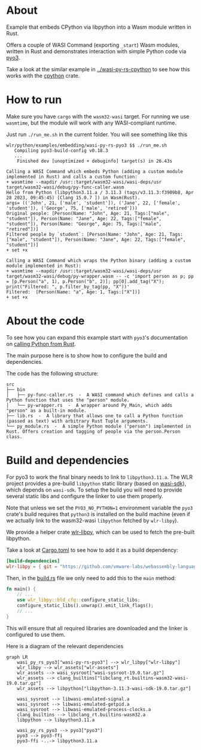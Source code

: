 # About

Example that embeds CPython via libpython into a Wasm module written in Rust.

Offers a couple of WASI Command (exporting `_start`) Wasm modules, written in Rust and demonstrates interaction with simple Python code via [pyo3](https://pyo3.rs/v0.19.0/).

Take a look at the similar example in [../wasi-py-rs-cpython](../wasi-py-rs-cpython) to see how this works with the [cpython](http://dgrunwald.github.io/rust-cpython/doc/cpython/index.html) crate.

# How to run

Make sure you have `cargo` with the `wasm32-wasi` target. For running we use `wasmtime`, but the module will work with any WASI-compliant runtime.

Just run `./run_me.sh` in the current folder. You will see something like this

```
wlr/python/examples/embedding/wasi-py-rs-pyo3 $$ ./run_me.sh
   Compiling pyo3-build-config v0.18.3
   ...
    Finished dev [unoptimized + debuginfo] target(s) in 26.43s

Calling a WASI Command which embeds Python (adding a custom module implemented in Rust) and calls a custom function:
+ wasmtime --mapdir /usr::target/wasm32-wasi/wasi-deps/usr target/wasm32-wasi/debug/py-func-caller.wasm
Hello from Python (libpython3.11.a / 3.11.3 (tags/v3.11.3:f3909b8, Apr 28 2023, 09:45:45) [Clang 15.0.7 ]) in Wasm(Rust).
args= (('John', 21, ['male', 'student']), ('Jane', 22, ['female', 'student']), ('George', 75, ['male', 'retired']))
Original people: [Person(Name: "John", Age: 21, Tags:["male", "student"]), Person(Name: "Jane", Age: 22, Tags:["female", "student"]), Person(Name: "George", Age: 75, Tags:["male", "retired"])]
Filtered people by `student`: [Person(Name: "John", Age: 21, Tags:["male", "student"]), Person(Name: "Jane", Age: 22, Tags:["female", "student"])]
+ set +x

Calling a WASI Command which wraps the Python binary (adding a custom module implemented in Rust):
+ wasmtime --mapdir /usr::target/wasm32-wasi/wasi-deps/usr target/wasm32-wasi/debug/py-wrapper.wasm -- -c 'import person as p; pp = [p.Person("a", 1), p.Person("b", 2)]; pp[0].add_tag("X"); print("Filtered: ", p.filter_by_tag(pp, "X"))'
Filtered:  [Person(Name: "a", Age: 1, Tags:["X"])]
+ set +x
```

# About the code

To see how you can expand this example start with `pyo3`'s documentation on [calling Python from Rust](https://pyo3.rs/v0.18.3/python_from_rust).

The main purpose here is to show how to configure the build and dependencies.

The code has the following structure:

```
src
├── bin
│   ├── py-func-caller.rs  -  A WASI command which defines and calls a Python function that uses the "person" module.
│   └── py-wrapper.rs  -  A wrapper around Py_Main, which adds "person" as a built-in module.
├── lib.rs  -  A library that allows one to call a Python function (passed as text) with arbitrary Rust Tuple arguments.
└── py_module.rs  -  A simple Python module ("person") implemented in Rust. Offers creation and tagging of people via the person.Person class.
```

# Build and dependencies

For pyo3 to work the final binary needs to link to `libpython3.11.a`. The WLR project provides a pre-build `libpython` static library (based on [wasi-sdk](https://github.com/WebAssembly/wasi-sdk)), which depends on `wasi-sdk`. To setup the build you will need to provide several static libs and configure the linker to use them properly.

Note that unless we set the `PYO3_NO_PYTHON=1` environment variable the `pyo3` crate's build requires that `python3` is installed on the build machine (even if we actually link to the wasm32-wasi `libpython` fetched by `wlr-libpy`).

We provide a helper crate [wlr-libpy](../../../tools/wlr-libpy/), which can be used to fetch the pre-built libpython.

Take a look at [Cargo.toml](./Cargo.toml) to see how to add it as a build dependency:

```toml
[build-dependencies]
wlr-libpy = { git = "https://github.com/vmware-labs/webassembly-language-runtimes.git", features = ["build"] }
```

Then, in the [build.rs](./build.rs) file we only need to add this to the `main` method:

```rs
fn main() {
    // ...
    use wlr_libpy::bld_cfg::configure_static_libs;
    configure_static_libs().unwrap().emit_link_flags();
    // ...
}
```

This will ensure that all required libraries are downloaded and the linker is configured to use them.

Here is a diagram of the relevant dependencies

```mermaid
graph LR
    wasi_py_rs_pyo3["wasi-py-rs-pyo3"] --> wlr_libpy["wlr-libpy"]
    wlr_libpy --> wlr_assets["wlr-assets"]
    wlr_assets --> wasi_sysroot["wasi-sysroot-19.0.tar.gz"]
    wlr_assets --> clang_builtins["libclang_rt.builtins-wasm32-wasi-19.0.tar.gz"]
    wlr_assets --> libpython["libpython-3.11.3-wasi-sdk-19.0.tar.gz"]

    wasi_sysroot --> libwasi-emulated-signal.a
    wasi_sysroot --> libwasi-emulated-getpid.a
    wasi_sysroot --> libwasi-emulated-process-clocks.a
    clang_builtins --> libclang_rt.builtins-wasm32.a
    libpython --> libpython3.11.a

    wasi_py_rs_pyo3 --> pyo3["pyo3"]
    pyo3 --> pyo3-ffi
    pyo3-ffi -..-> libpython3.11.a
```